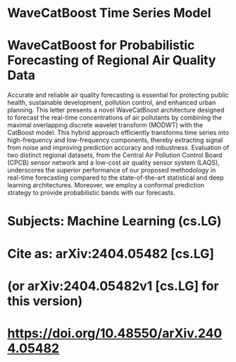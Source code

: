 # WaveCatBoost Time Series Model

# WaveCatBoost for Probabilistic Forecasting of Regional Air Quality Data

Accurate and reliable air quality forecasting is essential for protecting public health, sustainable development, pollution control, and enhanced urban planning. This letter presents a novel WaveCatBoost architecture designed to forecast the real-time concentrations of air pollutants by combining the maximal overlapping discrete wavelet transform (MODWT) with the CatBoost model. This hybrid approach efficiently transforms time series into high-frequency and low-frequency components, thereby extracting signal from noise and improving prediction accuracy and robustness. Evaluation of two distinct regional datasets, from the Central Air Pollution Control Board (CPCB) sensor network and a low-cost air quality sensor system (LAQS), underscores the superior performance of our proposed methodology in real-time forecasting compared to the state-of-the-art statistical and deep learning architectures. Moreover, we employ a conformal prediction strategy to provide probabilistic bands with our forecasts.


# Subjects:	Machine Learning (cs.LG)
# Cite as:	arXiv:2404.05482 [cs.LG]
# (or arXiv:2404.05482v1 [cs.LG] for this version)

# https://doi.org/10.48550/arXiv.2404.05482
